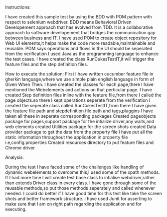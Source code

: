 Instructions:

I have created this sample test by using the BDD with POM pattern with respect to selenium webdriver.
BDD means Behavioral Driven Developement approach that has evolved from TDD.
It is a collaborative approach to software developement that bridges the communication gap between business and IT.
I have used POM to create object repository for Web UI elements,it helps make the code more readable,maintainable and reusable.
POM says operations and flows in the UI should be seperated from the verification
I used Java as the programming language to enhance the test cases.
I have created the class RunCukesTestIT,it will trigger the feature files and the step definition files.

How to execute the solution:
First I have written cucumber feature file in gherkin language,where we use simple plain english language in form of Given When Then.
I have created the classes for each page,there I have mentioned the Webelements and actions on that perticular page.
I have created Step definition files inline with the feature file,from there I called the page objects.so there I kept operations seperate from the verification
I created the seperate class called RunCukesTestIT,from there I have given the feature file path and stepdefinition file path and tags,pluggins
I have taken all these in seperate corresponding packages
Created pageobjects package for pages,support package for the intialize driver,any waits,and web elements
created Utilities package for the screen shots 
created Data provider package to get the data from the property file
I have put all the static information throughout the application in property file i.e,config.properties
Created resources directory to put feature files and Chrome driver.


Analysis:

During the test I have faced some of the challenges like handling of dynamic webelements,to overcome this,I used some of the xpath methods.
If I had more time I will create test base class to intialise webdriver,rather than extends Driver class in every class.
I have gone through some of the reusable methods,so put those methods seperately and called whenever needed.
I could do better if  I have good time for this test like take the screen shots and better framework structure.
I have used Junit for asserting to make sure that I am on right path regarding the application and for executing.

